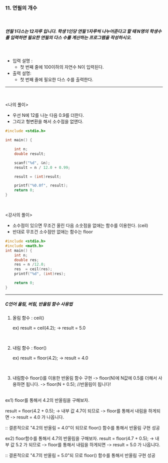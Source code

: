 ### 11. 연필의 개수

<br>

##### 연필 1다스는 12자루 입니다. 학생 1인당 연필 1자루씩 나누어준다고 할 때 N명의 학생수를 입력하면 필요한 연필의 다스 수를 계산하는 프로그램을 작성하시오.

<br>

- 입력 설명 :
  - 첫 번째 줄에 100이하의 자연수 N이 입력된다.
    <br>
- 출력 설명:
  - 첫 번째 줄에 필요한 다스 수를 출력한다.

---

<br>

<나의 풀이>

- 우선 N에 12를 나눈 다음 0.9를 더한다.
- 그리고 형변환을 해서 소수점을 없앤다.

```c
#include <stdio.h>

int main() {

	int n;
	double result;

	scanf("%d", &n);
	result = n / 12.0 + 0.99;

	result = (int)result;

	printf("%0.0f", result);
	return 0;
}
```

<br>

<강사의 풀이>

- 소수점이 있으면 무조건 올린 다음 소숫점을 없애는 함수를 이용한다. (ceil)
- 반대로 무조건 소수점만 없애는 함수는 floor

```c
#include <stdio.h>
#include <math.h>
int main() {
    int n;
    double res;
    res = n /12.0;
    res  = ceil(res);
    printf("%d", (int)res);

    return 0;
}
```

---

##### C언어 올림, 버림, 반올림 함수 사용법

1. 올림 함수 : ceil()

   ex) result = ceil(4.2);
   -> result = 5.0

<br>

2. 내림 함수 : floor()

   ex) result = floor(4.2);
   -> result = 4.0

<br>

3. 내림함수 floor()를 이용한 반올림 함수 구현
   -> floor(N)에 N값에 0.5를 더해서 사용하면 됩니다.
   -> floor(N + 0.5); //반올림이 됩니다!

<br>
ex1) floor를 통해서 4.2의 반올림을 구해보자.

result = floor(4.2 + 0.5); -> 내부 값 4.7이 되므로 -> floor를 통해서 내림을 하게되면
-> result = 4.0 가 나옵니다.

:: 결론적으로 "4.2의 반올림 = 4.0"이 되므로 floor() 함수를 통해서 반올림 구현 성공

ex2) floor함수를 통해서 4.7의 반올림을 구해보자.
result = floor(4.7 + 0.5); -> 내부 값 5.2 가 되므로 -> floor를 통해서 내림을 하게되면
-> result = 5.0 가 나옵니다.

:: 결론적으로 "4.7의 반올림 = 5.0"되 므로 floor() 함수를 통해서 반올림 구현 성공
